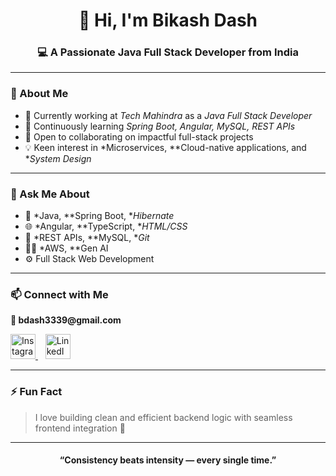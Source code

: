 <h1 align="center">👋 Hi, I'm Bikash Dash</h1>

<h3 align="center">💻 A Passionate Java Full Stack Developer from India</h3>

---

### 🔭 About Me
- 💼 Currently working at *Tech Mahindra* as a *Java Full Stack Developer*
- 🌱 Continuously learning *Spring Boot, Angular, MySQL, REST APIs*
- 🤝 Open to collaborating on impactful full-stack projects
- 💡 Keen interest in *Microservices, **Cloud-native applications, and **System Design*

---

### 💬 Ask Me About
- 🧠 *Java, **Spring Boot, **Hibernate*
- 🌐 *Angular, **TypeScript, **HTML/CSS*
- 🔗 *REST APIs, **MySQL, **Git*
- 🏋️‍♂️ *AWS, **Gen AI
- ⚙ Full Stack Web Development

---

### 📫 Connect with Me
<p align="left">
  <b>📧 bdash3339@gmail.com</b>
</p>

<p align="left">
  <!-- Instagram Icon -->
 <a href="https://www.instagram.com/yourusername" target="_blank">
    <img src="https://upload.wikimedia.org/wikipedia/commons/a/a5/Instagram_icon.png" alt="Instagram" width="40" height="40"/>
  </a>
  &nbsp;&nbsp;

  <!-- LinkedIn Icon -->
  <a href="https://www.linkedin.com/in/bikash-dash-8b9221235" target="_blank">
    <img src="https://cdn.jsdelivr.net/gh/devicons/devicon/icons/linkedin/linkedin-original.svg" alt="LinkedIn" width="40" height="40"/>
  </a>
</p>

---

### ⚡ Fun Fact
> I love building clean and efficient backend logic with seamless frontend integration 🚀

---

<h4 align="center">“Consistency beats intensity — every single time.”</h4>
